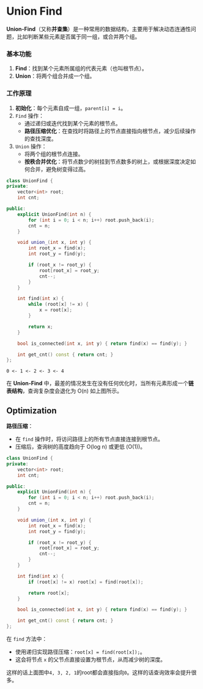 # Union Find

**Union-Find**（又称**并查集**）是一种常用的数据结构，主要用于解决动态连通性问题，比如判断某些元素是否属于同一组，或合并两个组。

### 基本功能

1. **Find**：找到某个元素所属组的代表元素（也叫根节点）。
2. **Union**：将两个组合并成一个组。

### 工作原理

1. **初始化**：每个元素自成一组，`parent[i] = i`。
2. `Find` 操作：
   - 通过递归或迭代找到某个元素的根节点。
   - **路径压缩优化**：在查找时将路径上的节点直接指向根节点，减少后续操作的查找深度。
3. `Union` 操作：
   - 将两个组的根节点连接。
   - **按秩合并优化**：将节点数少的树挂到节点数多的树上，或根据深度决定如何合并，避免树变得过高。

```c++
class UnionFind {
private:
    vector<int> root;
    int cnt;

public:
    explicit UnionFind(int n) {
        for (int i = 0; i < n; i++) root.push_back(i);
        cnt = n;
    }

    void union_(int x, int y) {
        int root_x = find(x);
        int root_y = find(y);

        if (root_x != root_y) {
            root[root_x] = root_y;
            cnt--;
        }
    }

    int find(int x) {
        while (root[x] != x) {
            x = root[x];
        }

        return x;
    }

    bool is_connected(int x, int y) { return find(x) == find(y); }

    int get_cnt() const { return cnt; }
};
```

```
0 <- 1 <- 2 <- 3 <- 4
```

在 **Union-Find** 中，最差的情况发生在没有任何优化时，当所有元素形成一个**链表结构**，查询复杂度会退化为 O(n) 如上图所示。

## Optimization

**路径压缩**：

- 在 `find` 操作时，将访问路径上的所有节点直接连接到根节点。
- 压缩后，查询树的高度趋向于 O(log n) 或更低 (O(1))。

```c++
class UnionFind {
private:
    vector<int> root;
    int cnt;

public:
    explicit UnionFind(int n) {
        for (int i = 0; i < n; i++) root.push_back(i);
        cnt = n;
    }

    void union_(int x, int y) {
        int root_x = find(x);
        int root_y = find(y);

        if (root_x != root_y) {
            root[root_x] = root_y;
            cnt--;
        }
    }

    int find(int x) {
        if (root[x] != x) root[x] = find(root[x]);

        return root[x];
    }

    bool is_connected(int x, int y) { return find(x) == find(y); }

    int get_cnt() const { return cnt; }
};
```

在 `find` 方法中：

- 使用递归实现路径压缩：`root[x] = find(root[x]);`。
- 这会将节点 `x` 的父节点直接设置为根节点，从而减少树的深度。

这样的话上面图中`4, 3, 2, 1`的root都会直接指向`0`。这样的话查询效率会提升很多。
